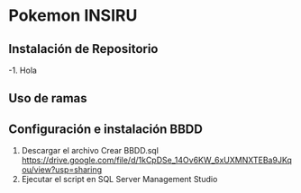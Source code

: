 # Pokemon INSIRU

## Instalación de Repositorio

-1. Hola

## Uso de ramas

## Configuración e instalación BBDD 

1. Descargar el archivo Crear BBDD.sql https://drive.google.com/file/d/1kCpDSe_14Ov6KW_6xUXMNXTEBa9JKqou/view?usp=sharing
2. Ejecutar el script en SQL Server Management Studio
